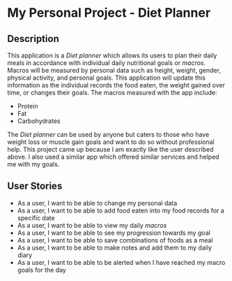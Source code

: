 # My Personal Project - Diet Planner

## Description

This application is a *Diet planner* which allows its users to plan their daily meals in accordance with individual
daily nutritional goals or *macros*. Macros will be measured by personal data such as height, weight, gender, physical
activity, and personal goals. This application will update this information as the individual records the food eaten,
the weight gained over time, or changes their goals. The macros measured with the app include:
- Protein
- Fat
- Carbohydrates

The *Diet planner* can be used by anyone but caters to those who have weight loss or muscle gain goals and want to do
so without professional help. This project came up because I am exactly like the user described above. I also used a
similar app which offered similar services and helped me with my goals.

## User Stories
- As a user, I want to be able to change my personal data
- As a user, I want to be able to add food eaten into my food records for a specific date
- As a user, I want to be able to view my daily *macros*
- As a user, I want to be able to see my progression towards my goal
- As a user, I want to be able to save combinations of foods as a meal
- As a user, I want to be able to make notes and add them to my daily diary
- As a user, I want to be able to be alerted when I have reached my macro goals for the day
